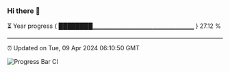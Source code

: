 ### Hi there 👋

⏳ Year progress { ████████▁▁▁▁▁▁▁▁▁▁▁▁▁▁▁▁▁▁▁▁▁▁ } 27.12 %

---

⏰ Updated on Tue, 09 Apr 2024 06:10:50 GMT

![Progress Bar CI](https://github.com/Shyam-Makwana/GitHub-Actions-Demo/workflows/Progress%20Bar%20CI/badge.svg)

